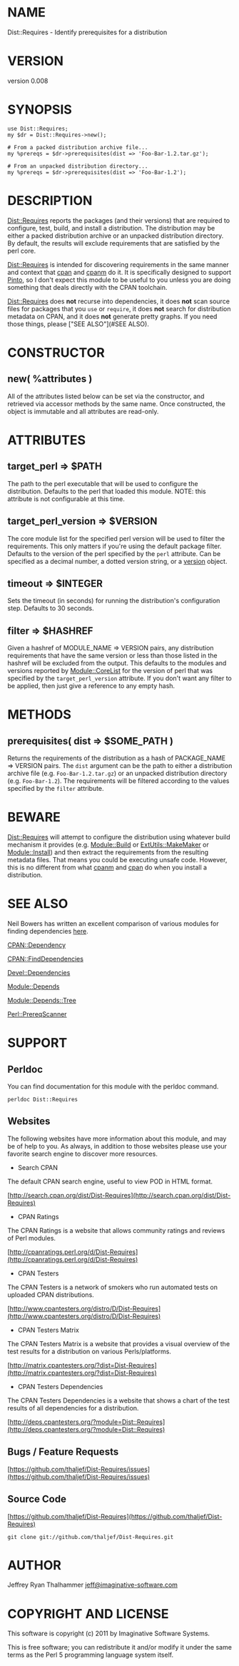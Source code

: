 # NAME

Dist::Requires - Identify prerequisites for a distribution

# VERSION

version 0.008

# SYNOPSIS

    use Dist::Requires;
    my $dr = Dist::Requires->new();

    # From a packed distribution archive file...
    my %prereqs = $dr->prerequisites(dist => 'Foo-Bar-1.2.tar.gz');

    # From an unpacked distribution directory...
    my %prereqs = $dr->prerequisites(dist => 'Foo-Bar-1.2');

# DESCRIPTION

[Dist::Requires](http://search.cpan.org/perldoc?Dist::Requires) reports the packages (and their versions) that are
required to configure, test, build, and install a distribution.  The
distribution may be either a packed distribution archive or an
unpacked distribution directory.  By default, the results will exclude
requirements that are satisfied by the perl core.

[Dist::Requires](http://search.cpan.org/perldoc?Dist::Requires) is intended for discovering requirements in the same
manner and context that [cpan](http://search.cpan.org/perldoc?cpan) and [cpanm](http://search.cpan.org/perldoc?cpanm) do it.  It is
specifically designed to support [Pinto](http://search.cpan.org/perldoc?Pinto), so I don't expect this
module to be useful to you unless you are doing something that deals
directly with the CPAN toolchain.

[Dist::Requires](http://search.cpan.org/perldoc?Dist::Requires) does __not__ recurse into dependencies, it does
__not__ scan source files for packages that you `use` or `require`,
it does __not__ search for distribution metadata on CPAN, and it does
__not__ generate pretty graphs.  If you need those things, please
["SEE ALSO"](#SEE ALSO).

# CONSTRUCTOR

## new( %attributes )

All of the attributes listed below can be set via the constructor, and
retrieved via accessor methods by the same name.  Once constructed,
the object is immutable and all attributes are read-only.

# ATTRIBUTES

## target\_perl => $PATH

The path to the perl executable that will be used to configure the
distribution.  Defaults to the perl that loaded this module.  NOTE:
this attribute is not configurable at this time.

## target\_perl\_version => $VERSION

The core module list for the specified perl version will be used to
filter the requirements.  This only matters if you're using the
default package filter.  Defaults to the version of the perl specified
by the `perl` attribute.  Can be specified as a decimal number, a
dotted version string, or a [version](http://search.cpan.org/perldoc?version) object.

## timeout => $INTEGER

Sets the timeout (in seconds) for running the distribution's
configuration step.  Defaults to 30 seconds.

## filter => $HASHREF

Given a hashref of MODULE\_NAME => VERSION pairs, any distribution
requirements that have the same version or less than those listed in
the hashref will be excluded from the output.  This defaults to the
modules and versions reported by [Module::CoreList](http://search.cpan.org/perldoc?Module::CoreList) for the version
of perl that was specified by the `target_perl_version` attribute.
If you don't want any filter to be applied, then just give a reference
to any empty hash.

# METHODS

## prerequisites( dist => $SOME\_PATH )

Returns the requirements of the distribution as a hash of PACKAGE\_NAME
=> VERSION pairs.  The `dist` argument can be the path to either a
distribution archive file (e.g. `Foo-Bar-1.2.tar.gz`) or an unpacked
distribution directory (e.g. `Foo-Bar-1.2`).  The requirements will
be filtered according to the values specified by the `filter`
attribute.

# BEWARE

[Dist::Requires](http://search.cpan.org/perldoc?Dist::Requires) will attempt to configure the distribution using
whatever build mechanism it provides (e.g. [Module::Build](http://search.cpan.org/perldoc?Module::Build) or
[ExtUtils::MakeMaker](http://search.cpan.org/perldoc?ExtUtils::MakeMaker) or [Module::Install](http://search.cpan.org/perldoc?Module::Install)) and then extract the
requirements from the resulting metadata files.  That means you could
be executing unsafe code.  However, this is no different from what
[cpanm](http://search.cpan.org/perldoc?cpanm) and [cpan](http://search.cpan.org/perldoc?cpan) do when you install a distribution.

# SEE ALSO

Neil Bowers has written an excellent comparison of various modules for
finding dependencies [here](http://neilb.org/reviews/dependencies.html).

[CPAN::Dependency](http://search.cpan.org/perldoc?CPAN::Dependency)

[CPAN::FindDependencies](http://search.cpan.org/perldoc?CPAN::FindDependencies)

[Devel::Dependencies](http://search.cpan.org/perldoc?Devel::Dependencies)

[Module::Depends](http://search.cpan.org/perldoc?Module::Depends)

[Module::Depends::Tree](http://search.cpan.org/perldoc?Module::Depends::Tree)

[Perl::PrereqScanner](http://search.cpan.org/perldoc?Perl::PrereqScanner)

# SUPPORT

## Perldoc

You can find documentation for this module with the perldoc command.

    perldoc Dist::Requires

## Websites

The following websites have more information about this module, and may be of help to you. As always,
in addition to those websites please use your favorite search engine to discover more resources.

- Search CPAN

The default CPAN search engine, useful to view POD in HTML format.

[http://search.cpan.org/dist/Dist-Requires](http://search.cpan.org/dist/Dist-Requires)

- CPAN Ratings

The CPAN Ratings is a website that allows community ratings and reviews of Perl modules.

[http://cpanratings.perl.org/d/Dist-Requires](http://cpanratings.perl.org/d/Dist-Requires)

- CPAN Testers

The CPAN Testers is a network of smokers who run automated tests on uploaded CPAN distributions.

[http://www.cpantesters.org/distro/D/Dist-Requires](http://www.cpantesters.org/distro/D/Dist-Requires)

- CPAN Testers Matrix

The CPAN Testers Matrix is a website that provides a visual overview of the test results for a distribution on various Perls/platforms.

[http://matrix.cpantesters.org/?dist=Dist-Requires](http://matrix.cpantesters.org/?dist=Dist-Requires)

- CPAN Testers Dependencies

The CPAN Testers Dependencies is a website that shows a chart of the test results of all dependencies for a distribution.

[http://deps.cpantesters.org/?module=Dist::Requires](http://deps.cpantesters.org/?module=Dist::Requires)

## Bugs / Feature Requests

[https://github.com/thaljef/Dist-Requires/issues](https://github.com/thaljef/Dist-Requires/issues)

## Source Code



[https://github.com/thaljef/Dist-Requires](https://github.com/thaljef/Dist-Requires)

    git clone git://github.com/thaljef/Dist-Requires.git

# AUTHOR

Jeffrey Ryan Thalhammer <jeff@imaginative-software.com>

# COPYRIGHT AND LICENSE

This software is copyright (c) 2011 by Imaginative Software Systems.

This is free software; you can redistribute it and/or modify it under
the same terms as the Perl 5 programming language system itself.
